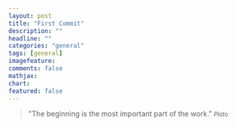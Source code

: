 ```yaml
---
layout: post
title: "First Commit"
description: ""
headline: ""
categories: "general"
tags: [general]
imagefeature:
comments: false
mathjax:
chart:
featured: false
---
```


>&quot;The beginning is the most important part of the work.&quot;
><small><cite title="Plato">Plato</cite></small>

